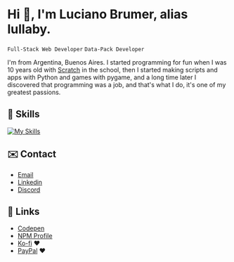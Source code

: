 
# Hi 👋, I'm Luciano Brumer, alias lullaby.
`Full-Stack Web Developer`
`Data-Pack Developer`

I'm from Argentina, Buenos Aires. I started programming for fun when I was 10 years old with [Scratch](https://www.scratchjr.org/) in the school, then I started making scripts and apps with Python and games with pygame, and a long time later I discovered that programming was a job, and that's what I do, it's one of my greatest passions.

## 📜 Skills
[![My Skills](https://skillicons.dev/icons?i=js,html,css,nodejs,express,prisma,react,vue,svelte,astro,tailwind,golang,php,java,cs,python,fastapi,django,flask,mysql,postgresql,mongodb,git,docker,postman)](https://skillicons.dev)

## ✉️ Contact
- [Email](mailto:lucianobrumer5@gmail.com)
- [Linkedin](https://linkedin.com/in/luciano-brumer/)
- [Discord](https://discordapp.com/users/lullaby6)

## 🧷 Links
- [Codepen](https://codepen.io/lucianobrumer)
- [NPM Profile](https://www.npmjs.com/~lullaby6)
- [Ko-fi](https://ko-fi.com/lullaby45743) ❤️
- [PayPal](https://paypal.me/lucianobrumer) ❤️
